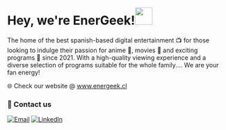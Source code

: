 ## <h1>Hey, we're EnerGeek!<img src="https://media.giphy.com/media/hvRJCLFzcasrR4ia7z/giphy.gif" width="40px"></h1>

The home of the best spanish-based digital entertainment 📺 for those looking to indulge their passion for anime 🎴, movies 🎥 and exciting programs 🎤 since 2021.
With a high-quality viewing experience and a diverse selection of programs suitable for the whole family.... We are your fan energy!

🌐 Check our website @ <a href="https://www.energeek.cl" target="_blank">www.energeek.cl</a>

### 📧 Contact us

[![Email](https://img.shields.io/badge/Gmail-D14836?style=for-the-badge&logo=gmail&logoColor=white)](mailto:directores@energeek.cl)
[![LinkedIn](https://img.shields.io/badge/LinkedIn-0077B5?style=for-the-badge&logo=linkedin&logoColor=white)](https://www.linkedin.com/company/energeekteam)


<!--

**Here are some ideas to get you started:**

🙋‍♀️ A short introduction - what is your organization all about?
🌈 Contribution guidelines - how can the community get involved?
👩‍💻 Useful resources - where can the community find your docs? Is there anything else the community should know?
🍿 Fun facts - what does your team eat for breakfast?
🧙 Remember, you can do mighty things with the power of [Markdown](https://docs.github.com/github/writing-on-github/getting-started-with-writing-and-formatting-on-github/basic-writing-and-formatting-syntax)
-->
